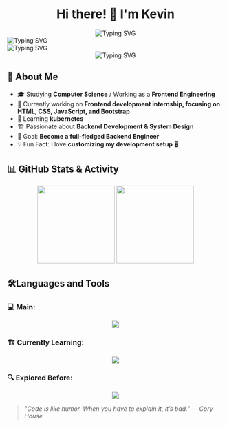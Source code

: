 <h1 align="center">Hi there! 👋 I'm Kevin</h1>

<p align="right">
  <div align="center">
    <img src="https://readme-typing-svg.demolab.com?font=Fira+Code&pause=1000&color=00A5E0&width=800&lines=Passionate+about+problem+solving;Always+looking+for+ways+to+grow+and+improve;Tech+Enthusiast+%26+Problem+Solver;Always+Learning+New+Things+%F0%9F%92%BB" alt="Typing SVG" />
  </div>
  <div>
    <img src="https://readme-typing-svg.demolab.com?font=Fira+Code&pause=1000&color=FF5733&center=true&vCenter=true&width=600&lines=Software+Developer;Frontend+Intern+Engineer;Always+Learning+New+Technologies+%F0%9F%92%BB" alt="Typing SVG" />
  </div>
  <div>
    <img src="https://readme-typing-svg.demolab.com?font=Fira+Code&pause=1000&color=00A5E0&width=900&lines=Aspiring+Frontend+Engineer;Currently+Learning:+Kubernetes;Frontend+Experience:+HTML+CSS+JavaScript+bootstrap;Passionate+about+Software+Development;Always+Improving+Skills+%F0%9F%8E%AF" alt="Typing SVG" />
  </div>
  <div align="center">
    <img src="https://readme-typing-svg.demolab.com?font=Fira+Code&pause=1000&color=00A5E0&width=500&lines=Frontend+%26+Backend+Developer;Dedicated+to+making+progress;Tech+Enthusiast+%26+Problem+Solver" alt="Typing SVG" />
  </div>
</p>

## 🚀 About Me
- 🎓 Studying **Computer Science** / Working as a **Frontend Engineering**
- 🔭 Currently working on **Frontend development internship, focusing on HTML, CSS, JavaScript, and Bootstrap**
- 🌱 Learning **kubernetes**
- 🏗️ Passionate about **Backend Development & System Design**
- 🎯 Goal: **Become a full-fledged Backend Engineer**
- 💡 Fun Fact: I love **customizing my development setup** 🖥️

## 📊 GitHub Stats & Activity
<div align="center">
  <img height="180em" src="https://github-readme-stats.vercel.app/api?username=Kevinlo9231&show_icons=true&theme=tokyonight" />
  <img height="180em" src="https://github-readme-streak-stats.herokuapp.com/?user=Kevinlo9231&theme=tokyonight" />
</div>

<!-- 
## 🌎 Let's Connect
<p align="center">
  <a href="https://linkedin.com/in/yourprofile">
    <img src="https://img.shields.io/badge/LinkedIn-blue?style=for-the-badge&logo=linkedin" />
  </a>
  <a href="mailto:your.email@example.com">
    <img src="https://img.shields.io/badge/Email-D14836?style=for-the-badge&logo=gmail&logoColor=white" />
  </a>
  <a href="https://yourwebsite.com">
    <img src="https://img.shields.io/badge/Portfolio-24292e?style=for-the-badge&logo=github&logoColor=white" />
  </a>
</p>
-->

## 🛠️Languages and Tools
<div align="center">
  <h3 align="left">💻 Main:</h3>  
  <img src="https://skillicons.dev/icons?i=js,html,css,bootstrap,nodejs,linux,git,cpp" />  

  <h3 align="left">🏗️ Currently Learning:</h3>
  <img src="https://skillicons.dev/icons?i=docker,kubernetes,java,jquery" />  

  <h3 align="left">🔍 Explored Before:</h3>  
  <img src="https://skillicons.dev/icons?i=figma,unity" /> 
</div>



> _"Code is like humor. When you have to explain it, it’s bad." — Cory House_





